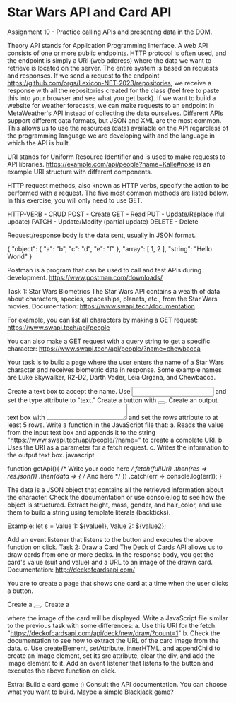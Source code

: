 # Star Wars API and Card API

Assignment 10 - Practice calling APIs and presenting data in the DOM.

Theory
API stands for Application Programming Interface. A web API consists of one or more public endpoints. HTTP protocol is often used, and the endpoint is simply a URI (web address) where the data we want to retrieve is located on the server. The entire system is based on requests and responses. If we send a request to the endpoint https://github.com/orgs/Lexicon-NET-2023/repositories, we receive a response with all the repositories created for the class (feel free to paste this into your browser and see what you get back). If we want to build a website for weather forecasts, we can make requests to an endpoint in MetaWeather's API instead of collecting the data ourselves. Different APIs support different data formats, but JSON and XML are the most common. This allows us to use the resources (data) available on the API regardless of the programming language we are developing with and the language in which the API is built.

URI stands for Uniform Resource Identifier and is used to make requests to API libraries. https://example.com/api/people?name=Kalle#nose is an example URI structure with different components.

HTTP request methods, also known as HTTP verbs, specify the action to be performed with a request. The five most common methods are listed below. In this exercise, you will only need to use GET.

HTTP-VERB - CRUD
POST - Create
GET - Read
PUT - Update/Replace (full update)
PATCH - Update/Modify (partial update)
DELETE - Delete

Request/response body is the data sent, usually in JSON format.

{
"object": {
"a": "b",
"c": "d",
"e": "f"
},
"array": [
1,
2
],
"string": "Hello World"
}

Postman is a program that can be used to call and test APIs during development. https://www.postman.com/downloads/

Task 1: Star Wars Biometrics
The Star Wars API contains a wealth of data about characters, species, spaceships, planets, etc., from the Star Wars movies. Documentation: https://www.swapi.tech/documentation

For example, you can list all characters by making a GET request: https://www.swapi.tech/api/people

You can also make a GET request with a query string to get a specific character: https://www.swapi.tech/api/people/?name=chewbacca

Your task is to build a page where the user enters the name of a Star Wars character and receives biometric data in response. Some example names are Luke Skywalker, R2-D2, Darth Vader, Leia Organa, and Chewbacca.

Create a text box to accept the name. Use <input></input> and set the type attribute to "text."
Create a button with <button></button>.
Create an output text box with <textarea></textarea> and set the rows attribute to at least 5 rows.
Write a function in the JavaScript file that:
a. Reads the value from the input text box and appends it to the string "https://www.swapi.tech/api/people/?name=" to create a complete URI.
b. Uses the URI as a parameter for a fetch request.
c. Writes the information to the output text box.
javascript

function getApi(){
  /* Write your code here */
  fetch(fullUri)
    .then(res => res.json())
    .then(data => {
      /* And here */
    })
    .catch(err => console.log(err));
}

The data is a JSON object that contains all the retrieved information about the character. Check the documentation or use console.log to see how the object is structured. Extract height, mass, gender, and hair_color, and use them to build a string using template literals (backticks).

Example: let s = Value 1: ${value1}, Value 2: ${value2};

Add an event listener that listens to the button and executes the above function on click.
Task 2: Draw a Card
The Deck of Cards API allows us to draw cards from one or more decks. In the response body, you get the card's value (suit and value) and a URL to an image of the drawn card. Documentation: http://deckofcardsapi.com/

You are to create a page that shows one card at a time when the user clicks a button.

Create a <button></button>.
Create a <div></div> where the image of the card will be displayed.
Write a JavaScript file similar to the previous task with some differences:
a. Use this URI for the fetch: "https://deckofcardsapi.com/api/deck/new/draw/?count=1"
b. Check the documentation to see how to extract the URL of the card image from the data.
c. Use createElement, setAttribute, innerHTML, and appendChild to create an image element, set its src attribute, clear the div, and add the image element to it.
Add an event listener that listens to the button and executes the above function on click.

Extra:
Build a card game :) 
Consult the API documentation. 
You can choose what you want to build. Maybe a simple Blackjack game?
